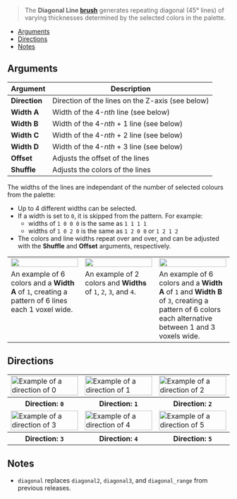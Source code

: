 > The **Diagonal Line [brush](Brush-Shaders)** generates repeating diagonal (45° lines) of varying thicknesses determined by the selected colors in the palette.

<!-- TOC -->
- [Arguments](#arguments)
- [Directions](#directions)
- [Notes](#notes)

## Arguments

Argument | Description
--------- | -----------
**Direction** | Direction of the lines on the Z-axis (see below)
**Width A** | Width of the 4-<em>nth</em> line (see below)
**Width B** | Width of the 4-<em>nth</em> + 1 line (see below)
**Width C** | Width of the 4-<em>nth</em> + 2 line (see below)
**Width D** | Width of the 4-<em>nth</em> + 3 line (see below)
**Offset** | Adjusts the offset of the lines
**Shuffle** | Adjusts the colors of the lines

The widths of the lines are independant of the number of selected colours from the palette:

- Up to 4 different widths can be selected.
- If a width is set to `0`, it is skipped from the pattern. For example:
	- widths of `1 0 0 0` is the same as `1 1 1 1`
	- widths of `1 0 2 0` is the same as `1 2 0 0` or `1 2 1 2`
- The colors and line widths repeat over and over, and can be adjusted with the **Shuffle** and **Offset** arguments, respectively.

<!-- SAMPLE diagonal_examples 3 -->
<table>
	<tr>
		<td width="33.33%"><img width="100%" src="https://s3.amazonaws.com/misc.lachlanmcdonald.com/magicavoxel-shaders/0.11.0/diagonal_1_0_0_0.png" alt=""></td>
		<td width="33.33%"><img width="100%" src="https://s3.amazonaws.com/misc.lachlanmcdonald.com/magicavoxel-shaders/0.11.0/diagonal_1_2_3_4.png" alt=""></td>
		<td width="33.33%"><img width="100%" src="https://s3.amazonaws.com/misc.lachlanmcdonald.com/magicavoxel-shaders/0.11.0/diagonal_1_3_0_0.png" alt=""></td>
	</tr>
	<tr>
		<td valign="top">An example of 6 colors and a <strong>Width A</strong> of <code>1</code>, creating a pattern of 6 lines each 1 voxel wide.</td>
		<td valign="top">An example of 2 colors and <strong>Widths</strong> of <code>1</code>, <code>2</code>, <code>3</code>, and <code>4</code>.</td>
		<td valign="top">An example of 6 colors and a <strong>Width A</strong> of <code>1</code> and <strong>Width B</strong> of <code>3</code>, creating a pattern of 6 colors each alternative between 1 and 3 voxels wide.</td>
	</tr>
</table>
<!-- END -->

## Directions

<!-- SAMPLE diagonal_directions 3 -->
<table>
	<tr>
		<td width="33.33%"><img width="100%" src="https://s3.amazonaws.com/misc.lachlanmcdonald.com/magicavoxel-shaders/0.10.4/diagonal3_direction0.png" alt="Example of a direction of 0"></td>
		<td width="33.33%"><img width="100%" src="https://s3.amazonaws.com/misc.lachlanmcdonald.com/magicavoxel-shaders/0.10.4/diagonal3_direction1.png" alt="Example of a direction of 1"></td>
		<td width="33.33%"><img width="100%" src="https://s3.amazonaws.com/misc.lachlanmcdonald.com/magicavoxel-shaders/0.10.4/diagonal3_direction2.png" alt="Example of a direction of 2"></td>
	</tr>
	<tr>
		<th>Direction: <code>0</code></th>
		<th>Direction: <code>1</code></th>
		<th>Direction: <code>2</code></th>
	</tr>
	<tr>
		<td width="33.33%"><img width="100%" src="https://s3.amazonaws.com/misc.lachlanmcdonald.com/magicavoxel-shaders/0.10.4/diagonal3_direction3.png" alt="Example of a direction of 3"></td>
		<td width="33.33%"><img width="100%" src="https://s3.amazonaws.com/misc.lachlanmcdonald.com/magicavoxel-shaders/0.10.4/diagonal3_direction4.png" alt="Example of a direction of 4"></td>
		<td width="33.33%"><img width="100%" src="https://s3.amazonaws.com/misc.lachlanmcdonald.com/magicavoxel-shaders/0.10.4/diagonal3_direction5.png" alt="Example of a direction of 5"></td>
	</tr>
	<tr>
		<th>Direction: <code>3</code></th>
		<th>Direction: <code>4</code></th>
		<th>Direction: <code>5</code></th>
	</tr>
</table>
<!-- END -->

## Notes

- `diagonal` replaces `diagonal2`, `diagonal3`, and `diagonal_range` from previous releases.
